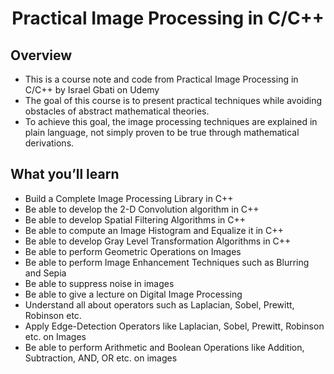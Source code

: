 # <h1 align="center">Practical Image Processing in C/C++ 


## **Overview**
- This is a course note and code from Practical Image Processing in C/C++ by Israel Gbati on Udemy
- The goal of this course is to present practical techniques while avoiding obstacles of abstract mathematical theories. 
- To achieve this goal, the image processing techniques are explained in plain language, not simply proven to be true through mathematical derivations.


## **What you’ll learn**
- Build a Complete Image Processing Library in C++
- Be able to develop the 2-D Convolution algorithm in C++
- Be able to develop Spatial Filtering Algorithms in C++
- Be able to compute an Image Histogram and Equalize it in C++
- Be able to develop Gray Level Transformation Algorithms in C++
- Be able to perform Geometric Operations on Images
- Be able to perform Image Enhancement Techniques such as Blurring and Sepia
- Be able to suppress noise in images
- Be able to give a lecture on Digital Image Processing
- Understand all about operators such as Laplacian, Sobel, Prewitt, Robinson etc.
- Apply Edge-Detection Operators like Laplacian, Sobel, Prewitt, Robinson etc. on Images
- Be able to perform Arithmetic and Boolean Operations like Addition, Subtraction, AND, OR etc. on images

   


